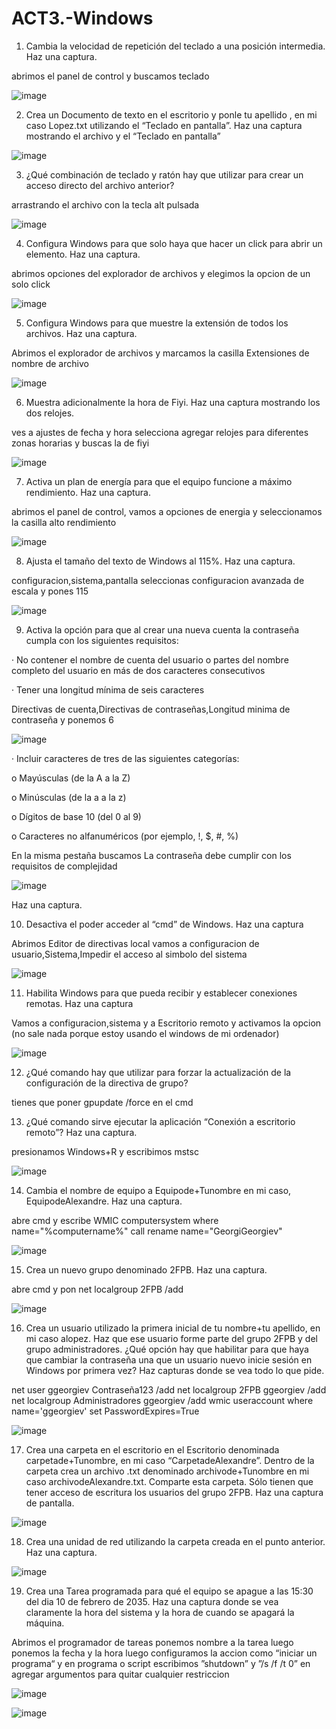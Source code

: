 # ACT3.-Windows
1. Cambia la velocidad de repetición del teclado a una posición intermedia. Haz una captura.

abrimos el panel de control y buscamos teclado
   
![image](https://github.com/user-attachments/assets/4fa56025-1d2d-4448-ac7a-f2050e04503d)

2. Crea un Documento de texto en el escritorio y ponle tu apellido , en mi caso Lopez.txt utilizando el “Teclado en pantalla”. Haz una captura mostrando el archivo y el “Teclado en pantalla”
   
![image](https://github.com/user-attachments/assets/e0f14bcf-9985-4b3e-ba42-fae7c0b2708a)

3. ¿Qué combinación de teclado y ratón hay que utilizar para crear un acceso directo del archivo anterior?
   
arrastrando el archivo con la tecla alt pulsada
   
![image](https://github.com/user-attachments/assets/79f57b58-7e68-41ff-a64c-24af0fa6645e)

4. Configura Windows para que solo haya que hacer un click para abrir un elemento. Haz una captura.

abrimos opciones del explorador de archivos y elegimos la opcion de un solo click

![image](https://github.com/user-attachments/assets/39328c81-c8bc-4717-be5a-298ad5b9d37f)


5. Configura Windows para que muestre la extensión de todos los archivos. Haz una captura.

Abrimos el explorador de archivos y marcamos la casilla Extensiones de nombre de archivo

![image](https://github.com/user-attachments/assets/7f6b6598-b565-4c3b-9d67-6230da3851a7)


6. Muestra adicionalmente la hora de Fiyi. Haz una captura mostrando los dos relojes.

ves a ajustes de fecha y hora selecciona agregar relojes para diferentes zonas horarias y buscas la de fiyi

![image](https://github.com/user-attachments/assets/6c7ce9a5-ac7f-406a-87ba-08d67d9105a1)

7. Activa un plan de energía para que el equipo funcione a máximo rendimiento. Haz una captura.

abrimos el panel de control, vamos a opciones de energia y seleccionamos la casilla alto rendimiento

![image](https://github.com/user-attachments/assets/de86b7ca-b1cc-47e0-b5eb-09cc20ed93fb)


8. Ajusta el tamaño del texto de Windows al 115%. Haz una captura.

configuracion,sistema,pantalla seleccionas configuracion avanzada de escala y pones 115

![image](https://github.com/user-attachments/assets/ab83c3d7-5209-432b-9252-7c6dd57d098f)


9. Activa la opción para que al crear una nueva cuenta la contraseña cumpla con los siguientes requisitos:

· No contener el nombre de cuenta del usuario o partes del nombre completo del usuario en más de dos caracteres consecutivos

· Tener una longitud mínima de seis caracteres

Directivas de cuenta,Directivas de contraseñas,Longitud minima de contraseña y ponemos 6

![image](https://github.com/user-attachments/assets/827b3574-fb8c-493e-91c4-1c1b63de04eb)

· Incluir caracteres de tres de las siguientes categorías:

o Mayúsculas (de la A a la Z)

o Minúsculas (de la a a la z)

o Dígitos de base 10 (del 0 al 9)

o Caracteres no alfanuméricos (por ejemplo, !, $, #, %)

En la misma pestaña buscamos La contraseña debe cumplir con los requisitos de complejidad

![image](https://github.com/user-attachments/assets/556a450d-d495-4e1a-a633-4b752117a217)

Haz una captura.

10. Desactiva el poder acceder al “cmd” de Windows. Haz una captura

Abrimos Editor de directivas local vamos a configuracion de usuario,Sistema,Impedir el acceso al simbolo del sistema

![image](https://github.com/user-attachments/assets/b1801c7f-8090-452a-9f4c-ccbac1aee305)

11. Habilita Windows para que pueda recibir y establecer conexiones remotas. Haz una captura

Vamos a configuracion,sistema y a Escritorio remoto y activamos la opcion (no sale nada porque estoy usando el windows de mi ordenador)

![image](https://github.com/user-attachments/assets/4712609b-94be-4b94-acd3-e392ba9da849)

12. ¿Qué comando hay que utilizar para forzar la actualización de la configuración de la directiva de grupo?
   
tienes que poner gpupdate /force  en el cmd

13. ¿Qué comando sirve ejecutar la aplicación “Conexión a escritorio remoto”? Haz una captura.

presionamos Windows+R y escribimos mstsc

![image](https://github.com/user-attachments/assets/00cb4352-6660-4f9d-8d0a-861affb5f997)

14. Cambia el nombre de equipo a Equipode+Tunombre en mi caso, EquipodeAlexandre. Haz una captura.

abre cmd y escribe WMIC computersystem where name="%computername%" call rename name="GeorgiGeorgiev"

![image](https://github.com/user-attachments/assets/f0746b41-25fc-42d7-acb6-fdcc2fcdc48e)

15. Crea un nuevo grupo denominado 2FPB. Haz una captura.

abre cmd y pon net localgroup 2FPB /add

![image](https://github.com/user-attachments/assets/5b98c4eb-7bb2-4c39-8550-e5af26845442)

16. Crea un usuario utilizado la primera inicial de tu nombre+tu apellido, en mi caso alopez. Haz que ese usuario forme parte del grupo 2FPB y del grupo administradores. ¿Qué opción hay que habilitar para que haya que cambiar la contraseña una que un usuario nuevo inicie sesión en Windows por primera vez? Haz capturas donde se vea todo lo que pide.

net user ggeorgiev Contraseña123 /add
net localgroup 2FPB ggeorgiev /add
net localgroup Administradores ggeorgiev /add
wmic useraccount where name='ggeorgiev' set PasswordExpires=True

![image](https://github.com/user-attachments/assets/5b5ece8a-5dc5-4a42-8b72-202ea37db988)

17. Crea una carpeta en el escritorio en el Escritorio denominada carpetade+Tunombre, en mi caso “CarpetadeAlexandre”. Dentro de la carpeta crea un archivo .txt denominado archivode+Tunombre en mi caso archivodeAlexandre.txt. Comparte esta carpeta. Sólo tienen que tener acceso de escritura los usuarios del grupo 2FPB. Haz una captura de pantalla.

![image](https://github.com/user-attachments/assets/40cd1c4b-0368-41d1-a735-cc8ce75f18d5)


18. Crea una unidad de red utilizando la carpeta creada en el punto anterior. Haz una captura.

![image](https://github.com/user-attachments/assets/52b43c9b-3c12-4754-af1c-ecc890471daa)

19. Crea una Tarea programada para qué el equipo se apague a las 15:30 del dia 10 de febrero de 2035. Haz una captura donde se vea claramente la hora del sistema y la hora de cuando se apagará la máquina.

Abrimos el programador de tareas ponemos nombre a la tarea luego ponemos la fecha y la hora luego configuramos la accion como “iniciar un programa“ y en programa o script escribimos ”shutdown” y ”/s /f /t 0” en agregar argumentos para quitar cualquier restriccion

![image](https://github.com/user-attachments/assets/4d9f5d99-fe4e-4e81-b1df-2b44ef17fc1c)

![image](https://github.com/user-attachments/assets/d1ffa347-4304-4225-9366-852f6da51ede)
